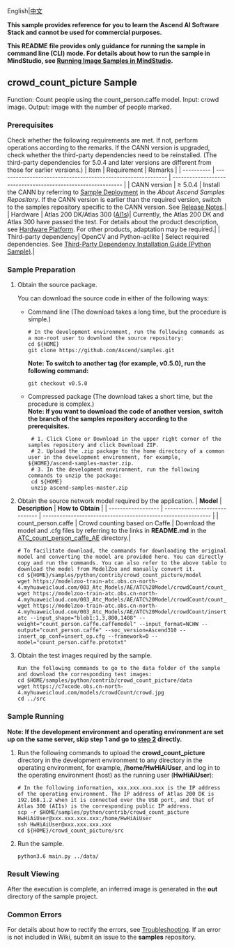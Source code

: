 English|[中文](README_CN.md)
  
**This sample provides reference for you to learn the Ascend AI Software Stack and cannot be used for commercial purposes.**

**This README file provides only guidance for running the sample in command line (CLI) mode. For details about how to run the sample in MindStudio, see [Running Image Samples in MindStudio](https://github.com/Ascend/samples/wikis/Mindstudio%E8%BF%90%E8%A1%8C%E5%9B%BE%E7%89%87%E6%A0%B7%E4%BE%8B?sort_id=3164874).**

## crowd_count_picture Sample   
Function: Count people using the count_person.caffe model. 
Input: crowd image. 
Output: image with the number of people marked.  

### Prerequisites
Check whether the following requirements are met. If not, perform operations according to the remarks. If the CANN version is upgraded, check whether the third-party dependencies need to be reinstalled. (The third-party dependencies for 5.0.4 and later versions are different from those for earlier versions.)
| Item      | Requirement                                                        | Remarks                                                        |
| ---------- | ------------------------------------------------------------ | ------------------------------------------------------------ |
| CANN version  | ≥ 5.0.4                                                     | Install the CANN by referring to [Sample Deployment](https://github.com/Ascend/samples#%E5%AE%89%E8%A3%85) in the *About Ascend Samples Repository*. If the CANN version is earlier than the required version, switch to the samples repository specific to the CANN version. See [Release Notes](https://github.com/Ascend/samples/blob/master/README.md).|
| Hardware  | Atlas 200 DK/Atlas 300 ([AI1s](https://support.huaweicloud.com/en-us/productdesc-ecs/ecs_01_0047.html#ecs_01_0047__section78423209366))| Currently, the Atlas 200 DK and Atlas 300 have passed the test. For details about the product description, see [Hardware Platform](https://ascend.huawei.com/en/#/hardware/product). For other products, adaptation may be required.|
| Third-party dependency| OpenCV and Python-acllite                                      | Select required dependencies. See [Third-Party Dependency Installation Guide (Python Sample)](https://github.com/Ascend/samples/tree/master/python/environment).|

### Sample Preparation

1. Obtain the source package.

   You can download the source code in either of the following ways:  
    - Command line (The download takes a long time, but the procedure is simple.)
       ```    
       # In the development environment, run the following commands as a non-root user to download the source repository:   
       cd ${HOME}     
       git clone https://github.com/Ascend/samples.git
       ```
       **Note: To switch to another tag (for example, v0.5.0), run the following command:**
       ```
       git checkout v0.5.0
       ```
    - Compressed package (The download takes a short time, but the procedure is complex.)  
       **Note: If you want to download the code of another version, switch the branch of the samples repository according to the prerequisites.**  
       ``` 
        # 1. Click Clone or Download in the upper right corner of the samples repository and click Download ZIP.   
        # 2. Upload the .zip package to the home directory of a common user in the development environment, for example, ${HOME}/ascend-samples-master.zip.    
        # 3. In the development environment, run the following commands to unzip the package:    
        cd ${HOME}    
        unzip ascend-samples-master.zip
       ```

2. Obtain the source network model required by the application.
    | **Model**      | **Description**                 | **How to Obtain**                                            |
    | ------------------ | ----------------------------- | ------------------------------------------------------------ |
    | count_person.caffe | Crowd counting based on Caffe.| Download the model and .cfg files by referring to the links in **README.md** in the [ATC_count_person_caffe_AE](https://github.com/Ascend/ModelZoo-TensorFlow/tree/master/TensorFlow/contrib/cv/crowdCount/ATC_count_person_caffe_AE) directory.|
    ```
    # To facilitate download, the commands for downloading the original model and converting the model are provided here. You can directly copy and run the commands. You can also refer to the above table to download the model from ModelZoo and manually convert it.    
    cd ${HOME}/samples/python/contrib/crowd_count_picture/model    
    wget https://modelzoo-train-atc.obs.cn-north-4.myhuaweicloud.com/003_Atc_Models/AE/ATC%20Model/crowdCount/count_person.caffe.caffemodel
    wget https://modelzoo-train-atc.obs.cn-north-4.myhuaweicloud.com/003_Atc_Models/AE/ATC%20Model/crowdCount/count_person.caffe.prototxt
    wget https://modelzoo-train-atc.obs.cn-north-4.myhuaweicloud.com/003_Atc_Models/AE/ATC%20Model/crowdCount/insert_op.cfg
    atc --input_shape="blob1:1,3,800,1408" --weight="count_person.caffe.caffemodel" --input_format=NCHW --output="count_person.caffe" --soc_version=Ascend310 --insert_op_conf=insert_op.cfg --framework=0 --model="count_person.caffe.prototxt" 
    ```

3. Obtain the test images required by the sample.
    ```
    Run the following commands to go to the data folder of the sample and download the corresponding test images:
    cd $HOME/samples/python/contrib/crowd_count_picture/data
    wget https://c7xcode.obs.cn-north-4.myhuaweicloud.com/models/crowdCount/crowd.jpg
    cd ../src
    ```

### Sample Running

**Note: If the development environment and operating environment are set up on the same server, skip step 1 and go to [step 2](#step_2) directly.**  

1. Run the following commands to upload the **crowd_count_picture** directory in the development environment to any directory in the operating environment, for example, **/home/HwHiAiUser**, and log in to the operating environment (host) as the running user (**HwHiAiUser**):
    ```
    # In the following information, xxx.xxx.xxx.xxx is the IP address of the operating environment. The IP address of Atlas 200 DK is 192.168.1.2 when it is connected over the USB port, and that of Atlas 300 (AI1s) is the corresponding public IP address.
    scp -r $HOME/samples/python/contrib/crowd_count_picture HwHiAiUser@xxx.xxx.xxx.xxx:/home/HwHiAiUser
    ssh HwHiAiUser@xxx.xxx.xxx.xxx
    cd ${HOME}/crowd_count_picture/src    
    ```

2. <a name="step_2"></a>Run the sample.
   ```
   python3.6 main.py ../data/
   ```

### Result Viewing

After the execution is complete, an inferred image is generated in the **out** directory of the sample project.

### Common Errors
For details about how to rectify the errors, see [Troubleshooting](https://github.com/Ascend/samples/wikis/%E5%B8%B8%E8%A7%81%E9%97%AE%E9%A2%98%E5%AE%9A%E4%BD%8D/%E4%BB%8B%E7%BB%8D). If an error is not included in Wiki, submit an issue to the **samples** repository.

